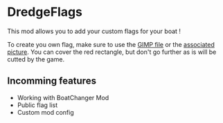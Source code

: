 # DredgeFlags

This mod allows you to add your custom flags for your boat !

To create you own flag, make sure to use the [GIMP file](/flag_template.xcf) or the [associated picture](/flag_template.png). You can cover the red rectangle, but don't go further as is will be cutted by the game.

## Incomming features

- Working with BoatChanger Mod
- Public flag list
- Custom mod config
